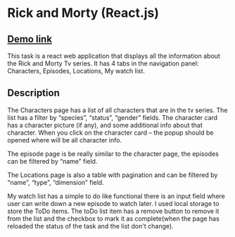 # Rick and Morty (React.js)

## [Demo link](https://dtsehelnyk.github.io/Rick_Morty)

This task is a react web application that displays all the information about the Rick and Morty Tv series. It has 4 tabs in the navigation panel: Characters, Episodes, Locations, My watch list.

## Description

The Characters page has a list of all characters that are in the tv series. The list has a filter by 	“species”, “status”, “gender” fields. The character card has a character picture (if any), and some additional info about that character. When you click on the character card – the popup should be opened where will be all character info.
 	
The episode page is be really similar to the character page, the episodes can be filtered by “name” field.

The Locations page is also a table with pagination and can be filtered by “name”, “type”, “dimension” field.
 	
My watch list has a simple to do like functional there is an input field where user can write down a new episode to watch later. I used local storage to store the ToDo items. The toDo list item has a remove button to remove it from the list and the checkbox to mark it as complete(when the page has reloaded the status of the task and the list don't  change).

